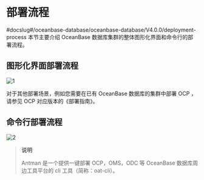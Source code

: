 # 部署流程
#docslug#/oceanbase-database/oceanbase-database/V4.0.0/deployment-process
本节主要介绍 OceanBase 数据库集群的整体图形化界面和命令行的部署流程。

## 图形化界面部署流程

![1](https://obbusiness-private.oss-cn-shanghai.aliyuncs.com/doc/img/observer-enterprise/V3.2.3/zh-CN/3.deploy-the-oceanbase-database/%E9%83%A8%E7%BD%B2%E6%B5%81%E7%A8%8B1.png)

对于其他部署场景，例如您需要在已有 OceanBase 数据库的集群中部署 OCP ，请参见 OCP 对应版本的《部署指南》。

## 命令行部署流程

![2](https://obbusiness-private.oss-cn-shanghai.aliyuncs.com/doc/img/observer-enterprise/V3.2.3/zh-CN/3.deploy-the-oceanbase-database/%E9%83%A8%E7%BD%B2%E6%B5%81%E7%A8%8B2.png)

> **说明**
>
> Antman 是一个提供一键部署 OCP，OMS，ODC 等 OceanBase 数据库周边工具平台的 cli 工具（简称：oat-cli）。
